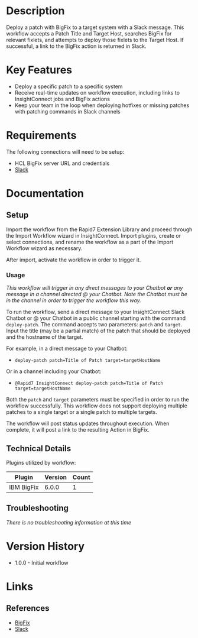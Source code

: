 # Description

Deploy a patch with BigFix to a target system with a Slack message. This workflow accepts a Patch Title and Target Host, searches BigFix for relevant fixlets, and attempts to deploy those fixlets to the Target Host. If successful, a link to the BigFix action is returned in Slack.

# Key Features

* Deploy a specific patch to a specific system
* Receive real-time updates on workflow execution, including links to InsightConnect jobs and BigFix actions
* Keep your team in the loop when deploying hotfixes or missing patches with patching commands in Slack channels

# Requirements

The following connections will need to be setup: 

* HCL BigFix server URL and credentials
* [Slack](https://insightconnect.help.rapid7.com/docs/configure-slack-for-chatops)

# Documentation

## Setup

Import the workflow from the Rapid7 Extension Library and proceed through the Import Workflow wizard in InsightConnect. Import plugins, create or select connections, and rename the workflow as a part of the Import Workflow wizard as necessary.

After import, activate the workflow in order to trigger it.

### Usage

*This workflow will trigger in any direct messages to your Chatbot **or** any message in a channel directed @ your Chatbot. Note the Chatbot must be in the channel in order to trigger the workflow this way.*

To run the workflow, send a direct message to your InsightConnect Slack Chatbot or @ your Chatbot in a public channel starting with the command `deploy-patch`. The command accepts two parameters: `patch` and `target`. Input the title (may be a partial match) of the patch that should be deployed and the hostname of the target.

For example, in a direct message to your Chatbot:
* `deploy-patch patch=Title of Patch target=targetHostName`

Or in a channel including your Chatbot:
* `@Rapid7 InsightConnect deploy-patch patch=Title of Patch target=targetHostName`

Both the `patch` and `target` parameters must be specified in order to run the workflow successfully. This workflow does not support deploying multiple patches to a single target or a single patch to multiple targets.

The workflow will post status updates throughout execution. When complete, it will post a link to the resulting Action in BigFix.

## Technical Details

Plugins utilized by workflow:

|Plugin|Version|Count|
|----|----|--------|
|IBM BigFix|6.0.0|1|

## Troubleshooting

_There is no troubleshooting information at this time_

# Version History

* 1.0.0 - Initial workflow

# Links

## References

* [BigFix](https://bigfix.com)
* [Slack](https://slack.com)
